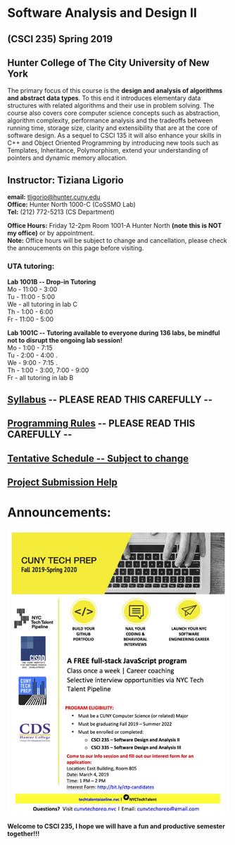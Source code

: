 # Software Analysis and Design II 
## (CSCI 235) Spring 2019  
## Hunter College of The City University of New York

The primary focus of this course is the **design and analysis of algorithms and abstract data types**. To this end it introduces elementary data structures with related algorithms and their use in problem solving. The course also covers core computer science concepts such as abstraction, algorithm complexity, performance analysis and the tradeoffs between running time, storage size, clarity and extensibility that are at the core of software design. As a sequel to CSCI 135 it will also enhance your skills in C++ and Object Oriented Programming by introducing new tools such as Templates, Inheritance, Polymorphism, extend your understanding of pointers and dynamic memory allocation.

## Instructor: Tiziana Ligorio
**email:** tligorio@hunter.cuny.edu    
**Office:** Hunter North 1000-C (CoSSMO Lab)   
**Tel:** (212) 772-5213 (CS Department)

**Office Hours:** Friday 12-2pm Room 1001-A Hunter North **(note this is NOT my office)** or by appointment.  
**Note:** Office hours will be subject to change and cancellation, please check the annoucements on this page before visiting.
  
  
### UTA tutoring: 
**Lab 1001B -- Drop-in Tutoring**   
Mo - 11:00 - 3:00  
Tu - 11:00 - 5:00  
We - all tutoring in lab C  
Th - 1:00 - 6:00  
Fr - 11:00 - 5:00

**Lab 1001C -- Tutoring available to everyone during 136 labs, be mindful not to disrupt the ongoing lab session!**       
Mo - 1:00 - 7:15    
Tu - 2:00 - 4:00 .   
We - 9:00 - 7:15 .   
Th - 1:00 - 3:00, 7:00 - 9:00    
Fr - all tutoring in lab B


## [Syllabus](documents/CSCI235_Spring2019_Syllabus.pdf)   **-- PLEASE READ THIS CAREFULLY --**


## [Programming Rules](documents/CSCI235_Spring2019_ProgrammingRules.pdf) **-- PLEASE READ THIS CAREFULLY --**

## [Tentative Schedule -- Subject to change](Spring2019_schedule.md)  

## [Project Submission Help](gradescope_help.md)


# Announcements:

![CunyTechPrep](images/Hunter-College-Flyer.jpg)

**Welcome to CSCI 235, I hope we will have a fun and productive semester together!!!** 
